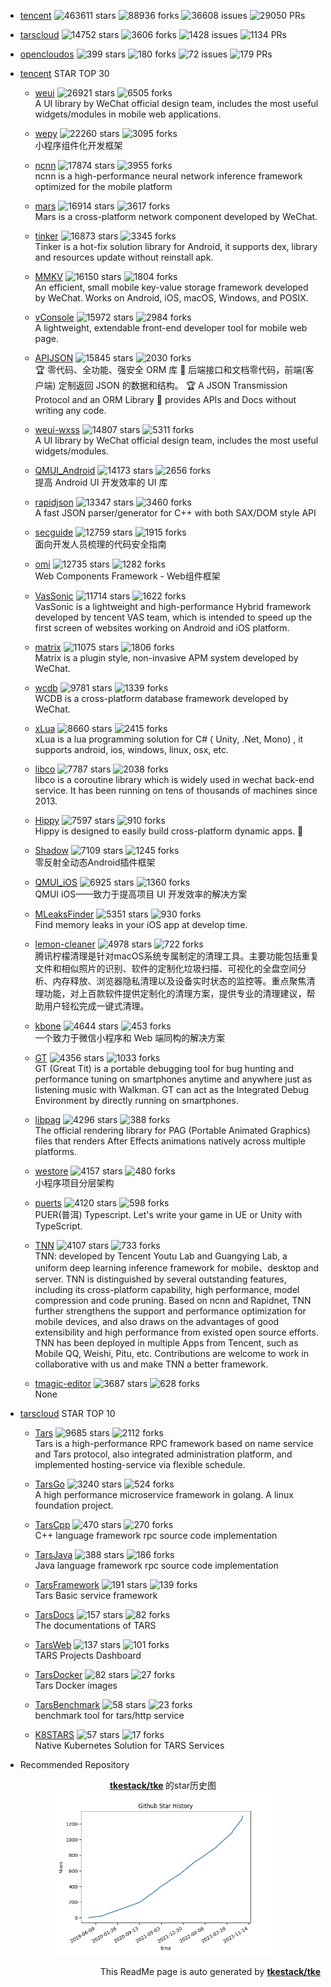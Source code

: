 
+ [tencent](https://github.com/tencent)
![463611 stars](https://img.shields.io/badge/Stars-463611-green)
![88936 forks](https://img.shields.io/badge/Forks-88936-green)
![36608 issues](https://img.shields.io/badge/Issues-36608-green)
![29050 PRs](https://img.shields.io/badge/PRs-29050-green)

+ [tarscloud](https://github.com/tarscloud)
![14752 stars](https://img.shields.io/badge/Stars-14752-green)
![3606 forks](https://img.shields.io/badge/Forks-3606-green)
![1428 issues](https://img.shields.io/badge/Issues-1428-green)
![1134 PRs](https://img.shields.io/badge/PRs-1134-green)

+ [opencloudos](https://github.com/opencloudos)
![399 stars](https://img.shields.io/badge/Stars-399-green)
![180 forks](https://img.shields.io/badge/Forks-180-green)
![72 issues](https://img.shields.io/badge/Issues-72-green)
![179 PRs](https://img.shields.io/badge/PRs-179-green)



+ [tencent](https://github.com/tencent) STAR TOP 30
    
    + [weui](https://github.com/tencent/weui) 
    ![26921 stars](https://img.shields.io/badge/Stars-26921-green)
    ![6505 forks](https://img.shields.io/badge/Forks-6505-green)  
    A UI library by WeChat official design team, includes the most useful widgets/modules in mobile web applications.
    
    + [wepy](https://github.com/tencent/wepy) 
    ![22260 stars](https://img.shields.io/badge/Stars-22260-green)
    ![3095 forks](https://img.shields.io/badge/Forks-3095-green)  
    小程序组件化开发框架
    
    + [ncnn](https://github.com/tencent/ncnn) 
    ![17874 stars](https://img.shields.io/badge/Stars-17874-green)
    ![3955 forks](https://img.shields.io/badge/Forks-3955-green)  
    ncnn is a high-performance neural network inference framework optimized for the mobile platform
    
    + [mars](https://github.com/tencent/mars) 
    ![16914 stars](https://img.shields.io/badge/Stars-16914-green)
    ![3617 forks](https://img.shields.io/badge/Forks-3617-green)  
    Mars is a cross-platform network component  developed by WeChat.
    
    + [tinker](https://github.com/tencent/tinker) 
    ![16873 stars](https://img.shields.io/badge/Stars-16873-green)
    ![3345 forks](https://img.shields.io/badge/Forks-3345-green)  
    Tinker is a hot-fix solution library for Android, it supports dex, library and resources update without reinstall apk.
    
    + [MMKV](https://github.com/tencent/MMKV) 
    ![16150 stars](https://img.shields.io/badge/Stars-16150-green)
    ![1804 forks](https://img.shields.io/badge/Forks-1804-green)  
    An efficient, small mobile key-value storage framework developed by WeChat. Works on Android, iOS, macOS, Windows, and POSIX.
    
    + [vConsole](https://github.com/tencent/vConsole) 
    ![15972 stars](https://img.shields.io/badge/Stars-15972-green)
    ![2984 forks](https://img.shields.io/badge/Forks-2984-green)  
    A lightweight, extendable front-end developer tool for mobile web page.
    
    + [APIJSON](https://github.com/tencent/APIJSON) 
    ![15845 stars](https://img.shields.io/badge/Stars-15845-green)
    ![2030 forks](https://img.shields.io/badge/Forks-2030-green)  
    🏆 零代码、全功能、强安全 ORM 库 🚀 后端接口和文档零代码，前端(客户端) 定制返回 JSON 的数据和结构。 🏆 A JSON Transmission Protocol and an ORM Library 🚀  provides APIs and Docs without writing any code.
    
    + [weui-wxss](https://github.com/tencent/weui-wxss) 
    ![14807 stars](https://img.shields.io/badge/Stars-14807-green)
    ![5311 forks](https://img.shields.io/badge/Forks-5311-green)  
    A UI library by WeChat official design team, includes the most useful widgets/modules.
    
    + [QMUI_Android](https://github.com/tencent/QMUI_Android) 
    ![14173 stars](https://img.shields.io/badge/Stars-14173-green)
    ![2656 forks](https://img.shields.io/badge/Forks-2656-green)  
    提高 Android UI 开发效率的 UI 库
    
    + [rapidjson](https://github.com/tencent/rapidjson) 
    ![13347 stars](https://img.shields.io/badge/Stars-13347-green)
    ![3460 forks](https://img.shields.io/badge/Forks-3460-green)  
    A fast JSON parser/generator for C++ with both SAX/DOM style API
    
    + [secguide](https://github.com/tencent/secguide) 
    ![12759 stars](https://img.shields.io/badge/Stars-12759-green)
    ![1915 forks](https://img.shields.io/badge/Forks-1915-green)  
    面向开发人员梳理的代码安全指南
    
    + [omi](https://github.com/tencent/omi) 
    ![12735 stars](https://img.shields.io/badge/Stars-12735-green)
    ![1282 forks](https://img.shields.io/badge/Forks-1282-green)  
    Web Components Framework - Web组件框架
    
    + [VasSonic](https://github.com/tencent/VasSonic) 
    ![11714 stars](https://img.shields.io/badge/Stars-11714-green)
    ![1622 forks](https://img.shields.io/badge/Forks-1622-green)  
    VasSonic is a lightweight and high-performance Hybrid framework developed by tencent VAS team, which is intended to speed up the first screen of websites working on Android and iOS platform. 
    
    + [matrix](https://github.com/tencent/matrix) 
    ![11075 stars](https://img.shields.io/badge/Stars-11075-green)
    ![1806 forks](https://img.shields.io/badge/Forks-1806-green)  
    Matrix is a plugin style, non-invasive APM system developed by WeChat.
    
    + [wcdb](https://github.com/tencent/wcdb) 
    ![9781 stars](https://img.shields.io/badge/Stars-9781-green)
    ![1339 forks](https://img.shields.io/badge/Forks-1339-green)  
    WCDB is a cross-platform database framework developed by WeChat.
    
    + [xLua](https://github.com/tencent/xLua) 
    ![8660 stars](https://img.shields.io/badge/Stars-8660-green)
    ![2415 forks](https://img.shields.io/badge/Forks-2415-green)  
    xLua is a lua programming solution for  C# ( Unity, .Net, Mono) , it supports android, ios, windows, linux, osx, etc.
    
    + [libco](https://github.com/tencent/libco) 
    ![7787 stars](https://img.shields.io/badge/Stars-7787-green)
    ![2038 forks](https://img.shields.io/badge/Forks-2038-green)  
    libco is a coroutine library which is widely used in wechat  back-end service. It has been running on tens of thousands of machines since 2013.
    
    + [Hippy](https://github.com/tencent/Hippy) 
    ![7597 stars](https://img.shields.io/badge/Stars-7597-green)
    ![910 forks](https://img.shields.io/badge/Forks-910-green)  
    Hippy is designed to easily build cross-platform dynamic apps. 👏
    
    + [Shadow](https://github.com/tencent/Shadow) 
    ![7109 stars](https://img.shields.io/badge/Stars-7109-green)
    ![1245 forks](https://img.shields.io/badge/Forks-1245-green)  
    零反射全动态Android插件框架
    
    + [QMUI_iOS](https://github.com/tencent/QMUI_iOS) 
    ![6925 stars](https://img.shields.io/badge/Stars-6925-green)
    ![1360 forks](https://img.shields.io/badge/Forks-1360-green)  
    QMUI iOS——致力于提高项目 UI 开发效率的解决方案
    
    + [MLeaksFinder](https://github.com/tencent/MLeaksFinder) 
    ![5351 stars](https://img.shields.io/badge/Stars-5351-green)
    ![930 forks](https://img.shields.io/badge/Forks-930-green)  
    Find memory leaks in your iOS app at develop time.
    
    + [lemon-cleaner](https://github.com/tencent/lemon-cleaner) 
    ![4978 stars](https://img.shields.io/badge/Stars-4978-green)
    ![722 forks](https://img.shields.io/badge/Forks-722-green)  
    腾讯柠檬清理是针对macOS系统专属制定的清理工具。主要功能包括重复文件和相似照片的识别、软件的定制化垃圾扫描、可视化的全盘空间分析、内存释放、浏览器隐私清理以及设备实时状态的监控等。重点聚焦清理功能，对上百款软件提供定制化的清理方案，提供专业的清理建议，帮助用户轻松完成一键式清理。
    
    + [kbone](https://github.com/tencent/kbone) 
    ![4644 stars](https://img.shields.io/badge/Stars-4644-green)
    ![453 forks](https://img.shields.io/badge/Forks-453-green)  
    一个致力于微信小程序和 Web 端同构的解决方案
    
    + [GT](https://github.com/tencent/GT) 
    ![4356 stars](https://img.shields.io/badge/Stars-4356-green)
    ![1033 forks](https://img.shields.io/badge/Forks-1033-green)  
    GT (Great Tit) is a portable debugging tool for bug hunting and performance tuning on smartphones anytime and anywhere just as listening music with Walkman. GT can act as the Integrated Debug Environment by directly running on smartphones.
    
    + [libpag](https://github.com/tencent/libpag) 
    ![4296 stars](https://img.shields.io/badge/Stars-4296-green)
    ![388 forks](https://img.shields.io/badge/Forks-388-green)  
    The official rendering library for PAG (Portable Animated Graphics) files that renders After Effects animations natively across multiple platforms.
    
    + [westore](https://github.com/tencent/westore) 
    ![4157 stars](https://img.shields.io/badge/Stars-4157-green)
    ![480 forks](https://img.shields.io/badge/Forks-480-green)  
    小程序项目分层架构
    
    + [puerts](https://github.com/tencent/puerts) 
    ![4120 stars](https://img.shields.io/badge/Stars-4120-green)
    ![598 forks](https://img.shields.io/badge/Forks-598-green)  
    PUER(普洱) Typescript. Let's write your game in UE or Unity with TypeScript.
    
    + [TNN](https://github.com/tencent/TNN) 
    ![4107 stars](https://img.shields.io/badge/Stars-4107-green)
    ![733 forks](https://img.shields.io/badge/Forks-733-green)  
    TNN: developed by Tencent Youtu Lab and Guangying Lab, a uniform deep learning inference framework for mobile、desktop and server. TNN is distinguished by several outstanding features, including its cross-platform capability, high performance, model compression and code pruning. Based on ncnn and Rapidnet, TNN further strengthens the support and performance optimization for mobile devices, and also draws on the advantages of good extensibility and high performance from existed open source efforts. TNN has been deployed in multiple Apps from Tencent, such as Mobile QQ, Weishi, Pitu, etc. Contributions are welcome to work in collaborative with us and make TNN a better framework. 
    
    + [tmagic-editor](https://github.com/tencent/tmagic-editor) 
    ![3687 stars](https://img.shields.io/badge/Stars-3687-green)
    ![628 forks](https://img.shields.io/badge/Forks-628-green)  
    None
    

+ [tarscloud](https://github.com/tarscloud) STAR TOP 10
    
    + [Tars](https://github.com/tarscloud/Tars) 
    ![9685 stars](https://img.shields.io/badge/Stars-9685-green)
    ![2112 forks](https://img.shields.io/badge/Forks-2112-green)  
    Tars is a high-performance RPC framework based on name service and Tars protocol, also integrated administration platform, and implemented hosting-service via flexible schedule.
    
    + [TarsGo](https://github.com/tarscloud/TarsGo) 
    ![3240 stars](https://img.shields.io/badge/Stars-3240-green)
    ![524 forks](https://img.shields.io/badge/Forks-524-green)  
    A  high performance microservice  framework  in golang. A linux foundation project.
    
    + [TarsCpp](https://github.com/tarscloud/TarsCpp) 
    ![470 stars](https://img.shields.io/badge/Stars-470-green)
    ![270 forks](https://img.shields.io/badge/Forks-270-green)  
    C++ language framework rpc source code implementation
    
    + [TarsJava](https://github.com/tarscloud/TarsJava) 
    ![388 stars](https://img.shields.io/badge/Stars-388-green)
    ![186 forks](https://img.shields.io/badge/Forks-186-green)  
    Java language framework rpc source code implementation
    
    + [TarsFramework](https://github.com/tarscloud/TarsFramework) 
    ![191 stars](https://img.shields.io/badge/Stars-191-green)
    ![139 forks](https://img.shields.io/badge/Forks-139-green)  
    Tars Basic service framework
    
    + [TarsDocs](https://github.com/tarscloud/TarsDocs) 
    ![157 stars](https://img.shields.io/badge/Stars-157-green)
    ![82 forks](https://img.shields.io/badge/Forks-82-green)  
    The documentations of TARS
    
    + [TarsWeb](https://github.com/tarscloud/TarsWeb) 
    ![137 stars](https://img.shields.io/badge/Stars-137-green)
    ![101 forks](https://img.shields.io/badge/Forks-101-green)  
    TARS Projects Dashboard
    
    + [TarsDocker](https://github.com/tarscloud/TarsDocker) 
    ![82 stars](https://img.shields.io/badge/Stars-82-green)
    ![27 forks](https://img.shields.io/badge/Forks-27-green)  
    Tars Docker  images
    
    + [TarsBenchmark](https://github.com/tarscloud/TarsBenchmark) 
    ![58 stars](https://img.shields.io/badge/Stars-58-green)
    ![23 forks](https://img.shields.io/badge/Forks-23-green)  
    benchmark tool for tars/http service
    
    + [K8STARS](https://github.com/tarscloud/K8STARS) 
    ![57 stars](https://img.shields.io/badge/Stars-57-green)
    ![17 forks](https://img.shields.io/badge/Forks-17-green)  
    Native Kubernetes  Solution for TARS Services
    


+ Recommended Repository  
<p align="center">
      <strong>
        <a href="https://github.com/tkestack/tke" target="_blank">tkestack/tke</a>
      </strong>  的star历史图
  <br>
  <img src="https://raw.githubusercontent.com/ButterAndButterfly/GithubTools/master/data/stars_history.jpg" width="350px"></img>    
</p>

<p align="right">
      This ReadMe page is auto generated by 
      <strong>
        <a href="https://github.com/tkestack/tke" target="_blank">tkestack/tke</a><br>
      </strong>   
</p>
